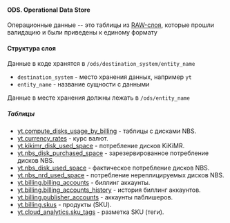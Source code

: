 #### ODS. Operational Data Store

Операционные данные -- это таблицы из [RAW-слоя](../raw/README.md), которые прошли валидацию и были приведены к единому формату

#### Структура слоя

Данные в коде хранятся в `/ods/destination_system/entity_name`

* `destination_system` - место хранения данных, например `yt`
* `entity_name` - название сущности с данными

Данные в месте хранения должны лежать в `/ods/entity_name`

##### Таблицы

* [yt.compute_disks_usage_by_billing](./yt/compute_disks_usage_by_billing/README.md) - таблицы с дисками NBS.
* [yt.currency_rates](./yt/currency_rates/README.md) - курс валют.
* [yt.kikimr_disk_used_space](./yt/kikimr_disk_used_space/README.md) - потребление дисков KiKiMR.
* [yt.nbs_disk_purchased_space](./yt/nbs_disk_purchased_space/README.md) - зарезервированное потребление дисков NBS.
* [yt.nbs_disk_used_space](./yt/nbs_disk_used_space/README.md) - фактическое потребление дисков NBS.
* [yt.nbs_nrd_used_space](./yt/nbs_nrd_used_space/README.md) - потребление нереплицируемых дисков NBS.
* [yt.billing.billing_accounts](./yt/billing/billing_accounts/README.md) - биллинг аккаунты.
* [yt.billing.billing_accounts_history](./yt/billing/billing_accounts_history/README.md) - история биллинг аккаунтов.
* [yt.billing.publisher_accounts](./yt/billing/publisher_accounts/README.md) - аккаунты паблишеров.
* [yt.billing.skus](./yt/billing/skus/README.md) - продукты (SKU).
* [yt.cloud_analytics.sku_tags](./yt/cloud_analytics/sku_tags/README.md) - разметка SKU (теги).
